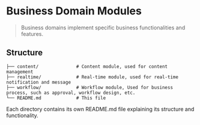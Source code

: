 # Business Domain Modules

> Business domains implement specific business functionalities and features.

## Structure

```plantext
├── content/              # Content module, used for content management
├── realtime/             # Real-time module, used for real-time notification and message
├── workflow/             # Workflow module, Used for business process, such as approval, workflow design, etc.
└── README.md             # This file
```

Each directory contains its own README.md file explaining its structure and functionality.
